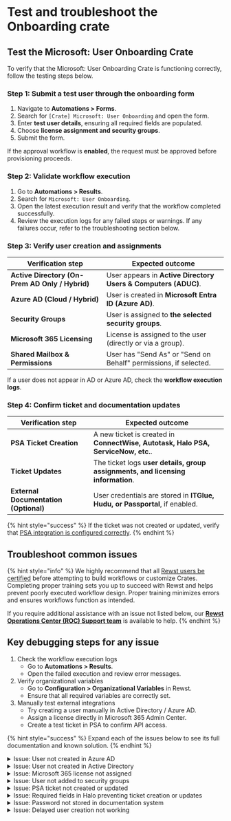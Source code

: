 # Test and troubleshoot the Onboarding crate

## **Test the Microsoft: User Onboarding Crate**

To verify that the Microsoft: User Onboarding Crate is functioning correctly, follow the testing steps below.

### **Step 1: Submit a test user through the onboarding form**

1. Navigate to **Automations > Forms**.
2. Search for `[Crate] Microsoft: User Onboarding` and open the form.
3. Enter **test user details**, ensuring all required fields are populated.
4. Choose **license assignment and security groups**.
5. Submit the form.

If the approval workflow is **enabled**, the request must be approved before provisioning proceeds.

### **Step 2: Validate workflow execution**

1. Go to **Automations > Results**.
2. Search for `Microsoft: User Onboarding`.
3. Open the latest execution result and verify that the workflow completed successfully.
4. Review the execution logs for any failed steps or warnings. If any failures occur, refer to the troubleshooting section below.

### **Step 3: Verify user creation and assignments**

| **Verification step**                           | **Expected outcome**                                             |
| ----------------------------------------------- | ---------------------------------------------------------------- |
| **Active Directory (On-Prem AD Only / Hybrid)** | User appears in **Active Directory Users & Computers (ADUC)**.   |
| **Azure AD (Cloud / Hybrid)**                   | User is created in **Microsoft Entra ID (Azure AD)**.            |
| **Security Groups**                             | User is assigned to **the selected security groups**.            |
| **Microsoft 365 Licensing**                     | License is assigned to the user (directly or via a group).       |
| **Shared Mailbox & Permissions**                | User has "Send As" or "Send on Behalf" permissions, if selected. |

If a user does not appear in AD or Azure AD, check the **workflow execution logs**.

### **Step 4: Confirm ticket and documentation updates**

| **Verification step**                 | **Expected outcome**                                                              |
| ------------------------------------- | --------------------------------------------------------------------------------- |
| **PSA Ticket Creation**               | A new ticket is created in **ConnectWise, Autotask, Halo PSA, ServiceNow, etc.**. |
| **Ticket Updates**                    | The ticket logs **user details, group assignments, and licensing information**.   |
| **External Documentation (Optional)** | User credentials are stored in **ITGlue, Hudu, or Passportal**, if enabled.       |

{% hint style="success" %}
If the ticket was not created or updated, verify that [PSA integration is configured correctly](https://docs.rewst.help/documentation/integrations/psa).
{% endhint %}

## **Troubleshoot common issues**

{% hint style="info" %}
We highly recommend that all [Rewst users be certified](https://docs.rewst.help/cluck-university/rewst-certification-how-to-and-troubleshooting-guide) before attempting to build workflows or customize Crates. Completing proper training sets you up to succeed with Rewst and helps prevent poorly executed workflow design. Proper training minimizes errors and ensures workflows function as intended.

If you require additional assistance with an issue not listed below, our [**Rewst Operations Center (ROC) Support team**](https://docs.rewst.help/support/roc-support) is available to help.
{% endhint %}

## Key debugging steps for any issue

1. Check the workflow execution logs
   * Go to **Automations > Results**.
   * Open the failed execution and review error messages.
2. Verify organizational variables
   * Go to **Configuration > Organizational Variables** in Rewst.
   * Ensure that all required variables are correctly set.
3. Manually test external integrations
   * Try creating a user manually in Active Directory / Azure AD.
   * Assign a license directly in Microsoft 365 Admin Center.
   * Create a test ticket in PSA to confirm API access.

{% hint style="success" %}
Expand each of the issues below to see its full documentation and known solution.
{% endhint %}

<details>

<summary>Issue: User not created in Azure AD</summary>



#### **Symptoms:**

* No user is found in Microsoft Entra ID (Azure AD).
* The workflow fails before provisioning the account.

#### Possible causes:

* The identity provider configuration is incorrect.
* The workflow execution failed before user creation.
* The user already exists in Azure AD.

#### Solution:

1. Check the workflow execution logs in Automations > Results for errors.
2. Search manually for the user in Azure AD to confirm if the account exists.
3. Confirm your Microsoft GDAP configuration
   1. Proper GDAP setup is crucial for automation at the MSP level, eliminating the need for separate Microsoft integrations for each customer.
   2. Refer to the [GDAP Documentation](https://www.notion.so/Draft-Microsoft-User-Onboarding-Crate-V2-1a0b56f9907180c6af66fc86a836eb5e?pvs=21) for setup guidelines and best practices.
   3. Ensure that the necessary permissions and access levels are correctly assigned to prevent provisioning failures.
4. Verify Organizational Variables:
   * `primary_identity_provider = Azure AD / Hybrid`
   * `preferred_adconnect_server` is set (for hybrid sync).

</details>

<details>

<summary>Issue: User not created in Active Directory</summary>



#### **Symptoms:**

* No user appears in Active Directory Users & Computers (ADUC).
* The workflow fails before provisioning the account.

#### **Possible causes:**

* The RMM tool has not been configured.
* The identity provider configuration is incorrect.
* The workflow execution failed before user creation.
* The user already exists in Active Directory.

#### **Solution:**

1. Check the [integration guide](https://docs.rewst.help/documentation/integrations/rmm) for the following RMMs and ensure you have completed the process:
   * Datto RMM
   * NinjaOne
   * Immybot
   * Kaseya VSA
   * Kaseya VSA X
   * N-able N-central
   * Agent Smith - Check the Documentation for [Agent Smith](https://docs.rewst.help/documentation/agent-smith)
2. Verify the workflow execution logs in **Automations > Results** for errors.
3. Search manually for the user in ADUC to confirm if the account exists.
4. Verify Organizational Variables:
   * `primary_identity_provider = On-Prem AD / Hybrid`
   * `preferred_adconnect_server` is set (for hybrid sync).

</details>

<details>

<summary>Issue: Microsoft 365 license not assigned</summary>

#### **Symptoms:**

* The user is created in Azure AD but has no assigned license.
* The license purchase request fails in Microsoft 365 Admin Center.

#### Possible causes:

* No available licenses in the tenant.
* The user was not added to the correct license group.
* License auto-purchasing is disabled.

#### **Solution:**

1. Check available licenses in the Microsoft 365 Admin Center.
2. Enable automatic license purchasing in Rewst:
   * Set `auto_purchase_license_if_none_available = 1`.
3. Confirm license assignment method:
   * `m365_license_assignment_method = direct` for direct assignment.
   * `m365_license_assignment_method = group` for group-based assignment.

If using group-based licensing, ensure the user is added to the correct M365 License Group. If using the Manual Process, Check the Manual License Purchase Process

</details>

<details>

<summary>Issue: User not added to security groups</summary>



#### **Symptoms:**

* The user appears in AD/Azure AD but is not assigned to any security groups.
* Permissions are missing due to lack of group membership.

#### Possible causes:

* The group selection was missed during onboarding.
* The group name is incorrect or does not exist in AD/Azure AD.

#### Solution:

1. Check the selected groups in the onboarding form submission.
2. Manually search for the group in Active Directory Users & Computers or Azure AD.
3. Ensure group synchronization is active (for hybrid configurations).

</details>

<details>

<summary>Issue: PSA ticket not created or updated</summary>



#### **Symptoms:**

* No onboarding ticket appears in ConnectWise, Autotask, or other PSA.
* The ticket is created but missing onboarding details.

#### Possible causes:

* PSA integration is not configured correctly.
* PSA API credentials are incorrect or expired.
* The company contact does not exist in PSA.

#### **Solution:**

1. Verify PSA integration settings in Rewst.
2. Check the workflow execution logs for API errors.
3. Manually create a test ticket in PSA to confirm integration functionality.
4. Confirm the `default_psa` is not set to be `mail_only`

</details>

<details>

<summary>Issue: Required fields in Halo preventing ticket creation or updates</summary>



#### Symptoms:

* Ticket creation or updates in Halo PSA fail unexpectedly.
* Errors appear related to missing mandatory fields when attempting to create or update a ticket.
* The default Halo PSA ruleset causes validation failures.

#### Possible causes:

* Mandatory fields are enabled in Halo PSA, preventing Rewst from creating or updating tickets.
* The default Halo PSA ruleset requires additional fields not configured in the workflow.
* The \[REWST - TASK] PSA-Halo PSA: Create Ticket action does not include the required mandatory field values.

#### **S**olution:

1. Remove mandatory fields from your PSA to allow for seamless automation.
2. Unsync your PSA-Halo Create Ticket Crate to manually modify field requirements:
   * Navigate to \[REWST - TASK] PSA-Halo PSA: Create Ticket.
   * In the halo\_create\_ticket action, ensure all mandatory fields have valid values.
3. Understand the impact of unsyncing a Crate:
   * By default, all Crates are synced when unpacked.
   * Unsyncing a Crate allows customization but requires manual maintenance.
   * We recommend using synced Crates until you’ve completed Rewst training in Cluck University.

</details>

<details>

<summary>Issue: Password not stored in documentation system</summary>



#### **Symptoms:**

* The password does not appear in ITGlue, Hudu, or Passportal.
* The PSA ticket is missing the temporary password.

#### **Possible causes:**

* Documentation integration is not enabled.
* API credentials for ITGlue/Hudu/Passportal are incorrect or expired.

#### **Solution:**

1. Enable password storage by setting `store_user_credentials_in_external_doc = 1`.
2. Check the API integration settings in Rewst.
3. Test manual credential storage to confirm integration is working.

</details>

<details>

<summary>Issue: Delayed user creation not working</summary>



#### Symptoms:

* The user is created immediately, despite a future start date.
* The workflow does not pause as expected.

#### Possible causes:

* The Start Date field was missing or not populated.
* The `allow_scheduled_user_creation` setting is disabled.
* The workflow scheduler is not running correctly.

#### Solution:

1. Ensure that the **Start Date** field is enabled in the onboarding form.
2. Set `allow_scheduled_user_creation = 1` in organizational variables.
3. Check scheduled automations in Rewst to verify execution timing.

</details>

